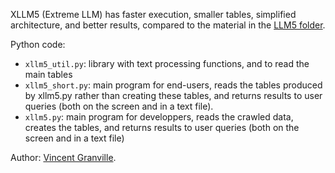 XLLM5 (Extreme LLM) has faster execution, smaller tables, simplified architecture, and better results, compared to the material in the <a href="https://github.com/VincentGranville/Large-Language-Models/tree/main/llm5">LLM5 folder</a>. 

Python code:
<ul>
  <li><code>xllm5_util.py</code>: library with text processing functions, and to read the main tables</li>
  <li><code>xllm5_short.py</code>: main program for end-users, reads the tables produced by xllm5.py rather than creating these tables, and returns results to user queries (both on the screen and in a text file). </li>
  <li><code>xllm5.py</code>: main program for developpers, reads the crawled data, creates the tables, and returns results to user queries (both on the screen and in a text file)</li>
</ul>

Author: <a href="https://mltechniques.com/author/">Vincent Granville</a>. 
